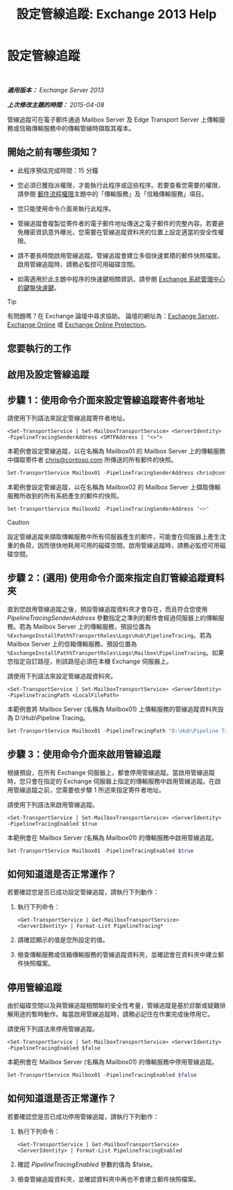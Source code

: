 ﻿---
title: '設定管線追蹤: Exchange 2013 Help'
TOCTitle: 設定管線追蹤
ms:assetid: 10293c83-2157-474e-840d-942e064a4672
ms:mtpsurl: https://technet.microsoft.com/zh-tw/library/JJ916678(v=EXCHG.150)
ms:contentKeyID: 52062515
ms.date: 05/21/2018
mtps_version: v=EXCHG.150
ms.translationtype: MT
---

# 設定管線追蹤

 

_**適用版本：** Exchange Server 2013_

_**上次修改主題的時間：** 2015-04-08_

管線追蹤可在電子郵件通過 Mailbox Server 及 Edge Transport Server 上傳輸服務或信箱傳輸服務中的傳輸管線時擷取其複本。

## 開始之前有哪些須知？

  - 此程序預估完成時間：15 分鐘

  - 您必須已獲指派權限，才能執行此程序或這些程序。若要查看您需要的權限，請參閱 [郵件流程權限](mail-flow-permissions-exchange-2013-help.md)主題中的「傳輸服務」及「信箱傳輸服務」項目。

  - 您只能使用命令介面來執行此程序。

  - 管線追蹤會複製從寄件者的電子郵件地址傳送之電子郵件的完整內容。若要避免機密資訊意外曝光，您需要在管線追蹤資料夾的位置上設定適當的安全性權限。

  - 請不要長時間啟用管線追蹤。管線追蹤會建立多個快速累積的郵件快照檔案。啟用管線追蹤時，請務必監控可用磁碟空間。

  - 如需適用於此主題中程序的快速鍵相關資訊，請參閱 [Exchange 系統管理中心的鍵盤快速鍵](keyboard-shortcuts-in-the-exchange-admin-center-exchange-online-protection-help.md)。


> [!TIP]  
> 有問題嗎？在 Exchange 論壇中尋求協助。 論壇的網址為：<a href="https://go.microsoft.com/fwlink/p/?linkid=60612">Exchange Server</a>、 <a href="https://go.microsoft.com/fwlink/p/?linkid=267542">Exchange Online</a> 或 <a href="https://go.microsoft.com/fwlink/p/?linkid=285351">Exchange Online Protection</a>。




## 您要執行的工作

## 啟用及設定管線追蹤

## 步驟 1：使用命令介面來設定管線追蹤寄件者地址

請使用下列語法來設定管線追蹤寄件者地址。

    <Set-TransportService | Set-MailboxTransportService> <ServerIdentity> -PipelineTracingSenderAddress <SMTPAddress | "<>">

本範例會設定管線追蹤，以在名稱為 Mailbox01 的 Mailbox Server 上的傳輸服務中擷取寄件者 chris@contoso.com 所傳送的所有郵件的快照。

```powershell
Set-TransportService Mailbox01 -PipelineTracingSenderAddress chris@contoso.com
```

本範例會設定管線追蹤，以在名稱為 Mailbox02 的 Mailbox Server 上擷取傳輸服務所收到的所有系統產生的郵件的快照。

```powershell
Set-TransportService Mailbox02 -PipelineTracingSenderAddress "<>"
```


> [!CAUTION]  
> 設定管線追蹤來擷取傳輸服務中所有伺服器產生的郵件，可能會在伺服器上產生沈重的負荷，因而很快地耗用可用的磁碟空間。啟用管線追蹤時，請務必監控可用磁碟空間。




## 步驟 2：(選用) 使用命令介面來指定自訂管線追蹤資料夾

直到您啟用管線追蹤之後，預設管線追蹤資料夾才會存在，而且符合您使用 *PipelineTracingSenderAddress* 參數指定之準則的郵件會經過伺服器上的傳輸服務。若為 Mailbox Server 上的傳輸服務，預設位置為 `%ExchangeInstallPath%TransportRoles\Logs\Hub\PipelineTracing`。若為 Mailbox Server 上的信箱傳輸服務，預設位置為 `%ExchangeInstallPath%TransportRoles\Logs\Mailbox\PipelineTracing`。如果您指定自訂路徑，則該路徑必須在本機 Exchange 伺服器上。

請使用下列語法來設定管線追蹤資料夾。

    <Set-TransportService | Set-MailboxTransportService> <ServerIdentity> -PipelineTracingPath <LocalFilePath>

本範例會將 Mailbox Server (名稱為 Mailbox01) 上傳輸服務的管線追蹤資料夾設為 D:\\Hub\\Pipeline Tracing。

```powershell
Set-TransportService Mailbox01 -PipelineTracingPath "D:\Hub\Pipeline Tracing"
```

## 步驟 3：使用命令介面來啟用管線追蹤

根據預設，在所有 Exchange 伺服器上，都會停用管線追蹤。當啟用管線追蹤時，您只會在指定的 Exchange 伺服器上指定的傳輸服務中啟用管線追蹤。在啟用管線追蹤之前，您需要依步驟 1 所述來指定寄件者地址。

請使用下列語法來啟用管線追蹤。

    <Set-TransportService | Set-MailboxTransportService> <ServerIdentity> -PipelineTracingEnabled $true

本範例會在 Mailbox Server (名稱為 Mailbox01) 的傳輸服務中啟用管線追蹤。

```powershell
Set-TransportService Mailbox01 -PipelineTracingEnabled $true
```

## 如何知道這是否正常運作？

若要確認您是否已成功設定管線追蹤，請執行下列動作：

1.  執行下列命令：
    
        <Get-TransportService | Get-MailboxTransportService> <ServerIdentity> | Format-List PipelineTracing*

2.  請確認顯示的值是您所設定的值。

3.  檢查傳輸服務或信箱傳輸服務的管線追蹤資料夾，並確認會在資料夾中建立郵件快照檔案。

## 停用管線追蹤

由於磁碟空間以及與管線追蹤相關聯的安全性考量，管線追蹤是基於診斷或疑難排解用途的暫時動作。每當啟用管線追蹤時，請務必記住在作業完成後停用它。

請使用下列語法來停用管線追蹤。

    <Set-TransportService | Set-MailboxTransportService> <ServerIdentity> -PipelineTracingEnabled $false

本範例會在 Mailbox Server (名稱為 Mailbox01) 的傳輸服務中停用管線追蹤。

```powershell
Set-TransportService Mailbox01 -PipelineTracingEnabled $false
```

## 如何知道這是否正常運作？

若要確認您是否已成功停用管線追蹤，請執行下列動作：

1.  執行下列命令：
    
        <Get-TransportService | Get-MailboxTransportService> <ServerIdentity> | Format-List PipelineTracingEnabled

2.  確認 *PipelineTracingEnabled* 參數的值為 $false。

3.  檢查管線追蹤資料夾，並確認資料夾中再也不會建立郵件快照檔案。

